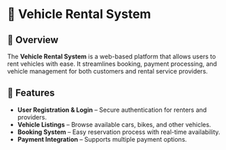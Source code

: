 # 🚗 Vehicle Rental System

## 📌 Overview
The **Vehicle Rental System** is a web-based platform that allows users to rent vehicles with ease. It streamlines booking, payment processing, and vehicle management for both customers and rental service providers.

## 🔧 Features
- **User Registration & Login** – Secure authentication for renters and providers.
- **Vehicle Listings** – Browse available cars, bikes, and other vehicles.
- **Booking System** – Easy reservation process with real-time availability.
- **Payment Integration** – Supports multiple payment options.

